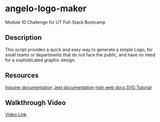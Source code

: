 # angelo-logo-maker
Module 10 Challenge for UT Full-Stack Bootcamp

## Description
This script provides a quick and easy way to generate a simple Logo, for small teams or departments that do not face the public, and have no need for a sophisticated graphic design.

## Resources
[Inquirer documentation](https://github.com/SBoudrias/Inquirer.js)
[Jest documentation](https://github.com/jestjs/jest)
[mdn web docs SVG Tutorial](https://developer.mozilla.org/en-US/docs/Web/SVG/Tutorial)

## Walkthrough Video
[Video Link]()